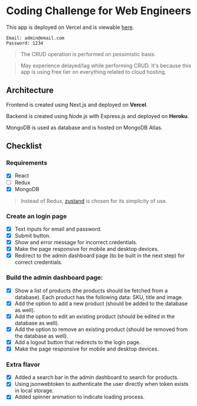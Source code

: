 # Coding Challenge for Web Engineers

This app is deployed on Vercel and is viewable [here](https://mighty-jaxx-challenge.vercel.app/).

```
Email: admin@email.com
Password: 1234
```

> The CRUD operation is performed on pessimistic basis.

> May experience delayed/lag while performing CRUD. It's because this app is using free tier on everything related to cloud hosting.

## Architecture
Frontend is created using Next.js and deployed on **Vercel**.

Backend is created using Node.js with Express.js and deployed on **Heroku**.

MongoDB is used as database and is hosted on MongoDB Atlas.

## Checklist
### Requirements
- [x] React
- [ ] Redux
- [x] MongoDB

> Instead of Redux, [zustand](https://github.com/pmndrs/zustand) is chosen for its simplicity of use.

### Create an login page
- [x] Text inputs for email and password.
- [x] Submit button.
- [x] Show and error message for incorrect credentials.
- [x] Make the page responsive for mobile and desktop devices.
- [x] Redirect to the admin dashboard page (to be built in the next step) for correct credentials.

### Build the admin dashboard page:
- [x] Show a list of products (the products should be fetched from a database). Each product has the following data: SKU, title and image.
- [x] Add the option to add a new product (should be added to the database as well).
- [x] Add the option to edit an existing product (should be edited in the database as well).
- [x] Add the option to remove an existing product (should be removed from the database as well).
- [x] Add a logout button that redirects to the login page.
- [x] Make the page responsive for mobile and desktop devices.

### Extra flavor
- [x] Added a search bar in the admin dashboard to search for products.
- [x] Using jsonwebtoken to authenticate the user directly when token exists in local storage.
- [x] Added spinner animation to indicate loading process.